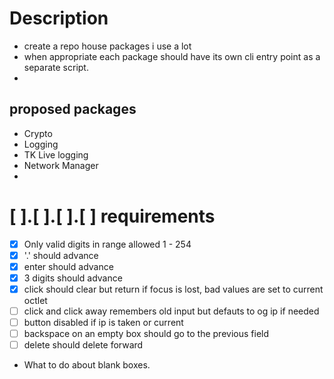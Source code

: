 # Description
- create a repo house packages i use a lot
- when appropriate each package should have its own cli entry point as a separate script.
- 
## proposed packages
- Crypto
- Logging
- TK Live logging
- Network Manager
- 

# [ ].[ ].[ ].[ ] requirements
- [X] Only valid digits in range allowed 1 - 254
- [X] '.' should advance
- [X] enter should advance
- [X] 3 digits should advance
- [X] click should clear but return if focus is lost, bad values are set to current octlet
- [ ] click and click away remembers old input but defauts to og ip if needed
- [ ] button disabled if ip is taken or current
- [ ] backspace on an empty box should go to the previous field
- [ ] delete should delete forward

- What to do about blank boxes.
